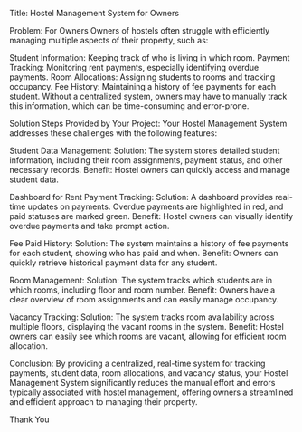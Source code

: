 Title: Hostel Management System for Owners

Problem: For Owners
Owners of hostels often struggle with efficiently managing multiple aspects of their property, such as:

Student Information: Keeping track of who is living in which room.
Payment Tracking: Monitoring rent payments, especially identifying overdue payments.
Room Allocations: Assigning students to rooms and tracking occupancy.
Fee History: Maintaining a history of fee payments for each student.
Without a centralized system, owners may have to manually track this information, which can be time-consuming and error-prone.

Solution Steps Provided by Your Project:
Your Hostel Management System addresses these challenges with the following features:

Student Data Management:
Solution: The system stores detailed student information, including their room assignments, payment status, and other necessary records.
Benefit: Hostel owners can quickly access and manage student data.


Dashboard for Rent Payment Tracking:
Solution: A dashboard provides real-time updates on payments. Overdue payments are highlighted in red, and paid statuses are marked green.
Benefit: Hostel owners can visually identify overdue payments and take prompt action.


Fee Paid History:
Solution: The system maintains a history of fee payments for each student, showing who has paid and when.
Benefit: Owners can quickly retrieve historical payment data for any student.

Room Management:
Solution: The system tracks which students are in which rooms, including floor and room number.
Benefit: Owners have a clear overview of room assignments and can easily manage occupancy.

Vacancy Tracking:
Solution: The system tracks room availability across multiple floors, displaying the vacant rooms in the system.
Benefit: Hostel owners can easily see which rooms are vacant, allowing for efficient room allocation.

Conclusion:
By providing a centralized, real-time system for tracking payments, student data, room allocations, and vacancy status, your Hostel Management System significantly reduces the manual effort and errors typically associated with hostel management, offering owners a streamlined and efficient approach to managing their property.

Thank You
